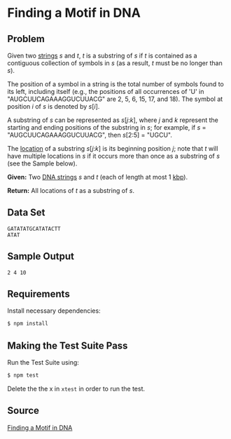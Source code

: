 # Finding a Motif in DNA

## Problem

Given two [strings](https://en.wikipedia.org/wiki/String_(computer_science)) *s* and *t*, *t* is a substring of *s* if *t* is contained as a contiguous collection of symbols in *s* (as a result, *t* must be no longer than *s*).

The position of a symbol in a string is the total number of symbols found to its left, including itself (e.g., the positions of all occurrences of 'U' in "AUGCUUCAGAAAGGUCUUACG" are 2, 5, 6, 15, 17, and 18). The symbol at position *i* of *s* is denoted by *s*[*i*].

A substring of *s* can be represented as *s*[*j*:*k*], where *j* and *k* represent the starting and ending positions of the substring in *s*; for example, if *s* = "AUGCUUCAGAAAGGUCUUACG", then *s*[2:5] = "UGCU".

The [location](https://en.wikipedia.org/wiki/String_searching_algorithm) of a substring *s*[*j*:*k*] is its beginning position *j*; note that *t* will have multiple locations in *s* if it occurs more than once as a substring of *s* (see the Sample below).

**Given:** Two [DNA strings](http://en.wikipedia.org/wiki/DNA) *s* and *t* (each of length at most 1 [kbp](http://en.wikipedia.org/wiki/Base_pair#Length_measurements)).

**Return:** All locations of *t* as a substring of *s*.

## Data Set
```
GATATATGCATATACTT
ATAT
```

## Sample Output
```
2 4 10
```

## Requirements

Install necessary dependencies:
```bash
$ npm install
```

## Making the Test Suite Pass

Run the Test Suite using:
```bash
$ npm test
```

Delete the the x in `xtest` in order to run the test.

## Source

[Finding a Motif in DNA](http://rosalind.info/problems/subs/)